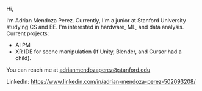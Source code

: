 Hi, 

I’m Adrian Mendoza Perez. Currently, I'm a junior at Stanford University 
studying CS and EE. I'm interested in hardware, ML, and data analysis. Current projects:

- AI PM
- XR IDE for scene manipulation (If Unity, Blender, and Cursor had a child).

You can reach me at adrianmendozaperez@stanford.edu

LinkedIn: https://www.linkedin.com/in/adrian-mendoza-perez-502093208/
